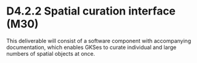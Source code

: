 # D4.2.2 Spatial curation interface (M30)
This deliverable will consist of a software component with accompanying documentation, which enables GKSes to curate individual and large numbers of spatial objects at once.
